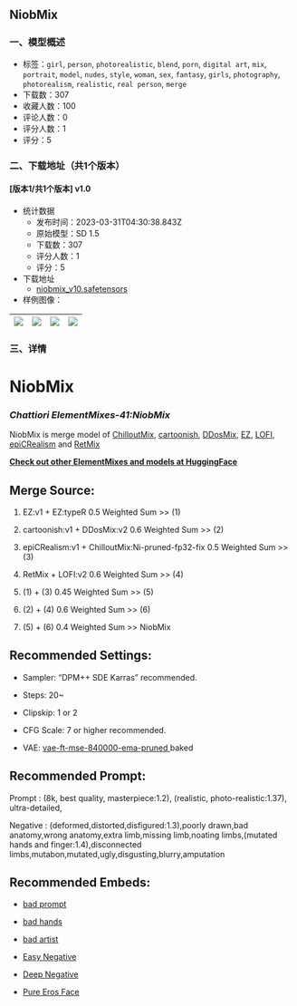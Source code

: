 ## NiobMix
### 一、模型概述

- 标签：`girl`, `person`, `photorealistic`, `blend`, `porn`, `digital art`, `mix`, `portrait`, `model`, `nudes`, `style`, `woman`, `sex`, `fantasy`, `girls`, `photography`, `photorealism`, `realistic`, `real person`, `merge`
- 下载数：307
- 收藏人数：100
- 评论人数：0
- 评分人数：1
- 评分：5

### 二、下载地址（共1个版本）

#### [版本1/共1个版本] v1.0

- 统计数据
  - 发布时间：2023-03-31T04:30:38.843Z
  - 原始模型：SD 1.5
  - 下载数：307
  - 评分人数：1
  - 评分：5
- 下载地址
  - [niobmix_v10.safetensors](https://civitai.com/api/download/models/32314)
- 样例图像：

| <img src="https://image.civitai.com/xG1nkqKTMzGDvpLrqFT7WA/24561597-8d79-49ea-05fd-5182a992e700/width=450/367892.jpeg" /> | <img src="https://image.civitai.com/xG1nkqKTMzGDvpLrqFT7WA/93c87dce-ba89-4a48-ae5b-214566071900/width=450/367899.jpeg" /> | <img src="https://image.civitai.com/xG1nkqKTMzGDvpLrqFT7WA/b09cc1d0-625a-432c-fe74-9c7c2fdda300/width=450/367898.jpeg" /> | <img src="https://image.civitai.com/xG1nkqKTMzGDvpLrqFT7WA/9b326882-e5d0-44f5-b1eb-a321fcb6eb00/width=450/367897.jpeg" /> |
| ---- | ---- | ---- | ---- |


### 三、详情
<h1><strong>NiobMix</strong></h1><h3><strong><em>Chattiori ElementMixes-41:NiobMix</em></strong></h3><p>NiobMix is merge model of <a target="_blank" rel="ugc" href="https://civitai.com/models/6424/chilloutmix">ChilloutMix</a>, <a target="_blank" rel="ugc" href="https://civitai.com/models/18569/cartoonish">cartoonish</a>, <a target="_blank" rel="ugc" href="https://civitai.com/models/8437/ddosmix">DDosMix</a>, <a target="_blank" rel="ugc" href="https://civitai.com/models/20143/ez">EZ</a>, <a rel="ugc" href="https://civitai.com/models/9052/lofi">LOFI</a>, <a rel="ugc" href="https://civitai.com/models/25694/epicrealism">epiCRealism</a> and <a target="_blank" rel="ugc" href="https://huggingface.co/Chattiori/RetMix">RetMix</a></p><p><strong><u>Check out other ElementMixes and models at </u></strong><a target="_blank" rel="ugc" href="https://huggingface.co/Chattiori"><strong><u>HuggingFace</u></strong></a></p><h2>Merge Source<strong>:</strong></h2><ol><li><p>EZ:v1 + EZ:typeR 0.5 Weighted Sum &gt;&gt; (1)</p></li><li><p>cartoonish:v1 + DDosMix:v2 0.6 Weighted Sum &gt;&gt; (2)</p></li><li><p>epiCRealism:v1 + ChilloutMix:Ni-pruned-fp32-fix 0.5 Weighted Sum &gt;&gt; (3)</p></li><li><p>RetMix + LOFI:v2 0.6 Weighted Sum &gt;&gt; (4)</p></li><li><p>(1) + (3) 0.45 Weighted Sum &gt;&gt; (5)</p></li><li><p>(2) + (4) 0.6 Weighted Sum &gt;&gt; (6)</p></li><li><p>(5) + (6) 0.4 Weighted Sum &gt;&gt; NiobMix</p></li></ol><h2>Recommended Settings:</h2><ul><li><p>Sampler: “DPM++ SDE Karras” recommended.</p></li><li><p>Steps: 20~</p></li><li><p>Clipskip: 1 or 2</p></li><li><p>CFG Scale: 7 or higher recommended.</p></li><li><p>VAE: <a target="_blank" rel="ugc" href="https://huggingface.co/stabilityai/sd-vae-ft-mse-original">vae-ft-mse-840000-ema-pruned </a>baked</p></li></ul><h2>Recommended Prompt:</h2><p>Prompt : (8k, best quality, masterpiece:1.2), (realistic, photo-realistic:1.37), ultra-detailed,</p><p>Negative : (deformed,distorted,disfigured:1.3),poorly drawn,bad anatomy,wrong anatomy,extra limb,missing limb,noating limbs,(mutated hands and finger:1.4),disconnected limbs,mutabon,mutated,ugly,disgusting,blurry,amputation</p><h2>Recommended Embeds:</h2><ul><li><p><a target="_blank" rel="ugc" href="https://huggingface.co/datasets/Nerfgun3/bad_prompt/resolve/main/bad_prompt_version2.pt">bad prompt</a></p></li><li><p><a target="_blank" rel="ugc" href="https://huggingface.co/yesyeahvh/bad-hands-5/resolve/main/bad-hands-5.pt">bad hands</a></p></li><li><p><a target="_blank" rel="ugc" href="https://huggingface.co/NiXXerHATTER59/bad-artist/resolve/main/bad-artist.pt">bad artist</a></p></li><li><p><a target="_blank" rel="ugc" href="https://huggingface.co/embed/EasyNegative/resolve/main/EasyNegative.safetensors">Easy Negative</a></p></li><li><p><a target="_blank" rel="ugc" href="https://civitai.com/models/4629/deep-negative-v1x">Deep Negative</a></p></li><li><p><a target="_blank" rel="ugc" href="https://civitai.com/models/4514/pure-eros-face">Pure Eros Face</a></p></li></ul>